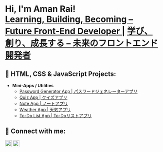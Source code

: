 <h1>Hi, I'm Aman Rai! <br/><a href="https://github.com/amanrai00">Learning, Building, Becoming – Future Front-End Developer |</a> <a href="https://www.linkedin.com/in/aman-rai-371b6432a/">学び、創り、成長する – 未来のフロントエンド開発者</a></h1>

<h2>🎨 HTML, CSS & JavaScript Projects:</h2>

- <b>**Mini-Apps / Utilities**</b>
  - [Password Generator App  |  パスワードジェネレーターアプリ](https://github.com/amanrai00/PasswordGeneratorApp.git)
  - [Quiz App  | クイズアプリ](https://github.com/amanrai00/Quiz-App.git)
  - [Note App  | ノートアプリ](https://github.com/amanrai00/Quiz-App.git)
  - [Weather App  | 天気アプリ](https://github.com/amanrai00/WeatherApp)
  - [To-Do List App  | To-Doリストアプリ](https://github.com/amanrai00/To-Do-List-App)

<h2> 🤳 Connect with me:</h2>

[<img align="left" alt="AmanRai | LinkedIn" width="22px" src="https://cdn.jsdelivr.net/npm/simple-icons@v3/icons/linkedin.svg" />][linkedin]
[<img align="left" alt="AmanRai | Instagram" width="22px" src="https://cdn.jsdelivr.net/npm/simple-icons@v3/icons/instagram.svg" />][instagram]

[twitter]: https://twitter.com/joshmadakor
[youtube]: https://www.youtube.com/c/joshmadakor
[instagram]: https://www.instagram.com/methodical.aman?igsh=ZDJ4cDlsNzh3Z2Fp&utm_source=qr
[linkedin]: https://www.linkedin.com/in/amanrai00

<!--
**joshmadakor1/joshmadakor1** is a ✨ _special_ ✨ repository because its `README.md` (this file) appears on your GitHub profile.

Here are some ideas to get you started:

- 🔭 I’m currently working on ...
- 🌱 I’m currently learning ...
- 👯 I’m looking to collaborate on ...
- 🤔 I’m looking for help with ...
- 💬 Ask me about ...
- 📫 How to reach me: ...
- 😄 Pronouns: ...
- ⚡ Fun fact: ...
-->
